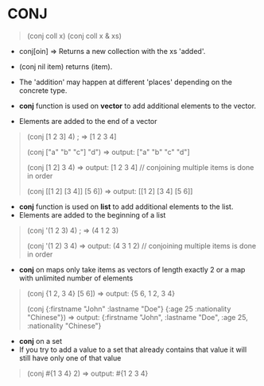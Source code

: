 # CONJ

> (conj coll x)     (conj coll x & xs)
- conj[oin] =>  Returns a new collection with the xs 'added'. 
- (conj nil item) returns (item).  
- The 'addition' may happen at different 'places' depending on the concrete type.


- **conj** function is used on **vector** to add additional elements to the vector.
- Elements are added to the end of a vector
> (conj [1 2 3] 4) ; => [1 2 3 4]
>
> (conj ["a" "b" "c"] "d")      => output: ["a" "b" "c" "d"]
>
> (conj [1 2] 3 4)      => output: [1 2 3 4]  // conjoining multiple items is done in order
>
> (conj [[1 2] [3 4]] [5 6])        => output: [[1 2] [3 4] [5 6]]


- **conj** function is used on **list** to add additional elements to the list.
- Elements are added to the beginning of a list
> (conj '(1 2 3) 4) ; => (4 1 2 3)
>
> (conj '(1 2) 3 4)     =>  output: (4 3 1 2) // conjoining multiple items is done in order

- **conj** on maps only take items as vectors of length exactly 2 or a map with unlimited number of elements 
> (conj {1 2, 3 4} [5 6])       => output: {5 6, 1 2, 3 4}
>
> (conj {:firstname "John" :lastname "Doe"} {:age 25 :nationality "Chinese"})       => output: {:firstname "John", :lastname "Doe", :age 25, :nationality "Chinese"}

- **conj** on a set
- If you try to add a value to a set that already contains that value it will still have only one of that value
> (conj #{1 3 4} 2)     => output: #{1 2 3 4}